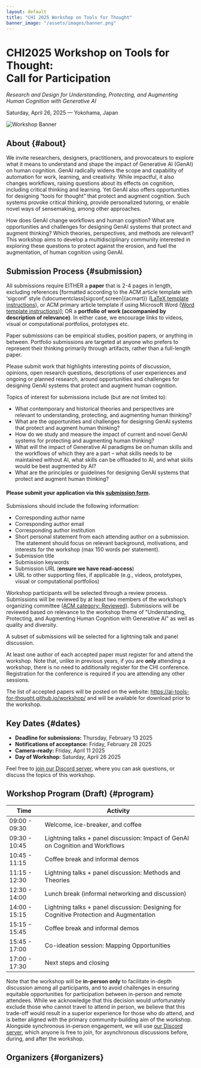 ```yaml
---
layout: default
title: "CHI 2025 Workshop on Tools for Thought"
banner_image: "/assets/images/banner.png"
---
```


<h1 id="home">CHI2025 Workshop on Tools for Thought:<br>Call for Participation</h1>

_Research and Design for Understanding, Protecting, and Augmenting Human Cognition with Generative AI_

Saturday, April 26, 2025 — Yokohama, Japan

<div class="banner">
    <img src="{{ '/assets/images/banner2.png' | relative_url }}" alt="Workshop Banner" class="hero-image" />
</div>

## About {#about}

We invite researchers, designers, practitioners, and provocateurs to explore what it means to understand and shape the impact of Generative AI (GenAI) on human cognition. GenAI radically widens the scope and capability of automation for work, learning, and creativity. While impactful, it also changes workflows, raising questions about its effects on cognition, including critical thinking and learning. Yet GenAI also offers opportunities for designing “tools for thought” that protect and augment cognition. Such systems provoke critical thinking, provide personalized tutoring, or enable novel ways of sensemaking, among other approaches.  

How does GenAI change workflows and human cognition? What are opportunities and challenges for designing GenAI systems that protect and augment thinking? Which theories, perspectives, and methods are relevant? This workshop aims to develop a multidisciplinary community interested in exploring these questions to protect against the erosion, and fuel the augmentation, of human cognition using GenAI.

## Submission Process {#submission}

All submissions require EITHER a **paper** that is 2-4 pages in length, excluding references [formatted according to the ACM article template with ‘sigconf’ style (\documentclass[sigconf,screen]{acmart}) ([LaTeX template instructions](https://authors.acm.org/proceedings/production-information/preparing-your-article-with-latex)), or ACM primary article template if using Microsoft Word ([Word template instructions](https://authors.acm.org/proceedings/production-information/preparing-your-article-with-microsoft-word))]; OR a **portfolio of work (accompanied by description of relevance)**. In either case, we encourage links to videos, visual or computational portfolios, prototypes etc. 

Paper submissions can be empirical studies, position papers, or anything in between. Portfolio submissions are targeted at anyone who prefers to represent their thinking primarily through artifacts, rather than a full-length paper.

Please submit work that highlights interesting points of discussion, opinions, open research questions, descriptions of user experiences and ongoing or planned research, around opportunities and challenges for designing GenAI systems that protect and augment human cognition.

Topics of interest for submissions include (but are not limited to):

- What contemporary and historical theories and perspectives are relevant to understanding, protecting, and augmenting human thinking?
- What are the opportunities and challenges for designing GenAI systems that protect and augment human thinking?
- How do we study and measure the impact of current and novel GenAI systems for protecting and augmenting human thinking?
- What will the impact of Generative AI paradigms be on human skills and the workflows of which they are a part – what skills needs to be maintained without AI, what skills can be offloaded to AI, and what skills would be best augmented by AI?
- What are the principles or guidelines for designing GenAI systems that protect and augment human thinking?

#### Please submit your application via this <a href="https://forms.office.com/r/CahyHpHDEB" target="_blank">submission form</a>. 

Submissions should include the following information:

- Corresponding author name
- Corresponding author email
- Corresponding author institution
- Short personal statement from each attending author on a submission. The statement should focus on relevant background, motivations, and interests for the workshop (max 150 words per statement).
- Submission title
- Submission keywords
- Submission URL (**ensure we have read-access**) 
- URL to other supporting files, if applicable (e.g., videos, prototypes, visual or computational portfolios)

Workshop participants will be selected through a review process. Submissions will be reviewed by at least two members of the workshop’s organizing committee ([ACM category: Reviewed](https://www.acm.org/publications/policies/pre-publication-evaluation)). Submissions will be reviewed based on relevance to the workshop theme of "Understanding, Protecting, and Augmenting Human Cognition with Generative AI" as well as quality and diversity. 

A subset of submissions will be selected for a lightning talk and panel discussion.

At least one author of each accepted paper must register for and attend the workshop. Note that, unlike in previous years, if you are **only** attending a workshop, there is no need to additionally register for the CHI conference. Registration for the conference is required if you are attending any other sessions.

The list of accepted papers will be posted on the website: https://ai-tools-for-thought.github.io/workshop/  and will be available for download prior to the workshop.


## Key Dates {#dates}

- **Deadline for submissions:** Thursday, February 13 2025
- **Notifications of acceptance:** Friday, February 28 2025
- **Camera-ready:** Friday, April 11 2025
- **Day of Workshop:** Saturday, April 26 2025

Feel free to [join our Discord server](https://discord.gg/WtEzx43ZmD), where you can ask questions, or discuss the topics of this workshop.

## Workshop Program (Draft) {#program}


| Time          | Activity                                                                 |
|---------------|--------------------------------------------------------------------------|
| 09:00 - 09:30 | Welcome, ice-breaker, and coffee                                         |
| 09:30 - 10:45 | Lightning talks + panel discussion: Impact of GenAI on Cognition and Workflows |
| 10:45 - 11:15 | Coffee break and informal demos                                          |
| 11:15 - 12:30 | Lightning talks + panel discussion: Methods and Theories                 |
| 12:30 - 14:00 | Lunch break (informal networking and discussion)                         |
| 14:00 - 15:15 | Lightning talks + panel discussion: Designing for Cognitive Protection and Augmentation |
| 15:15 - 15:45 | Coffee break and informal demos                                          |
| 15:45 - 17:00 | Co-ideation session: Mapping Opportunities                               |
| 17:00 - 17:30 | Next steps and closing                                                   | 



Note that the workshop will be **in-person only** to facilitate in-depth discussion among all participants, and to avoid challenges in ensuring equitable opportunities for participation between in-person and remote attendees. While we acknowledge that this decision would unfortunately exclude those who cannot travel to attend in person, we believe that this trade-off would result in a superior experience for those who do attend, and is better aligned with the primary community-building aim of the workshop. Alongside synchronous in-person engagement, we will use [our Discord server](https://discord.gg/WtEzx43ZmD), which anyone is free to join, for asynchronous discussions before, during, and after the workshop.

## Organizers {#organizers}